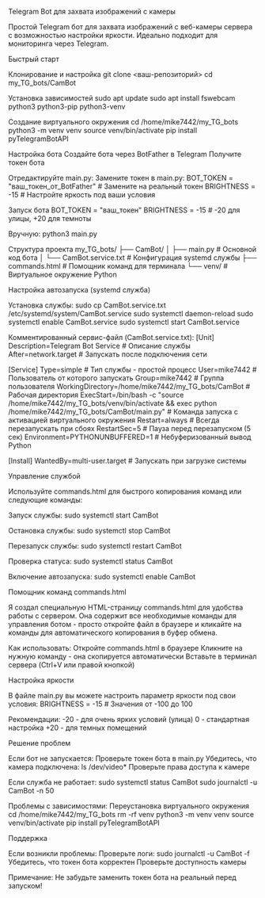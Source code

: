 Telegram Bot для захвата изображений с камеры

Простой Telegram бот для захвата изображений с веб-камеры сервера с возможностью настройки яркости. Идеально подходит для мониторинга через Telegram.

Быстрый старт

Клонирование и настройка
git clone <ваш-репозиторий>
cd my_TG_bots/CamBot

Установка зависимостей
sudo apt update
sudo apt install fswebcam python3 python3-pip python3-venv

Создание виртуального окружения
cd /home/mike7442/my_TG_bots
python3 -m venv venv
source venv/bin/activate
pip install pyTelegramBotAPI

Настройка бота
Создайте бота через BotFather в Telegram
Получите токен бота

Отредактируйте main.py:
Замените токен в main.py:
BOT_TOKEN = "ваш_токен_от_BotFather" # Замените на реальный токен
BRIGHTNESS = -15 # Настройте яркость под ваши условия

Запуск бота
BOT_TOKEN = "ваш_токен"
BRIGHTNESS = -15 # -20 для улицы, +20 для темноты

Вручную:
python3 main.py

Структура проекта
my_TG_bots/
├── CamBot/
│ ├── main.py # Основной код бота
│ └── CamBot.service.txt # Конфигурация systemd службы
├── commands.html # Помощник команд для терминала
└── venv/ # Виртуальное окружение Python

Настройка автозапуска (systemd служба)

Установка службы:
sudo cp CamBot.service.txt /etc/systemd/system/CamBot.service
sudo systemctl daemon-reload
sudo systemctl enable CamBot.service
sudo systemctl start CamBot.service

Комментированный сервис-файл (CamBot.service.txt):
[Unit]
Description=Telegram Bot Service # Описание службы
After=network.target # Запускать после подключения сети

[Service]
Type=simple # Тип службы - простой процесс
User=mike7442 # Пользователь от которого запускать
Group=mike7442 # Группа пользователя
WorkingDirectory=/home/mike7442/my_TG_bots/CamBot # Рабочая директория
ExecStart=/bin/bash -c "source /home/mike7442/my_TG_bots/venv/bin/activate && exec python /home/mike7442/my_TG_bots/CamBot/main.py" # Команда запуска с активацией виртуального окружения
Restart=always # Всегда перезапускать при сбоях
RestartSec=5 # Пауза перед перезапуском (5 сек)
Environment=PYTHONUNBUFFERED=1 # Небуферизованный вывод Python

[Install]
WantedBy=multi-user.target # Запускать при загрузке системы

Управление службой

Используйте commands.html для быстрого копирования команд или следующие команды:

Запуск службы:
sudo systemctl start CamBot

Остановка службы:
sudo systemctl stop CamBot

Перезапуск службы:
sudo systemctl restart CamBot

Проверка статуса:
sudo systemctl status CamBot

Включение автозапуска:
sudo systemctl enable CamBot

Помощник команд commands.html

Я создал специальную HTML-страницу commands.html для удобства работы с сервером. Она содержит все необходимые команды для управления ботом - просто откройте файл в браузере и кликайте на команды для автоматического копирования в буфер обмена.

Как использовать:
Откройте commands.html в браузере
Кликните на нужную команду - она скопируется автоматически
Вставьте в терминал сервера (Ctrl+V или правой кнопкой)

Настройка яркости

В файле main.py вы можете настроить параметр яркости под свои условия:
BRIGHTNESS = -15 # Значения от -100 до 100

Рекомендации:
-20 - для очень ярких условий (улица)
0 - стандартная настройка
+20 - для темных помещений

Решение проблем

Если бот не запускается:
Проверьте токен бота в main.py
Убедитесь, что камера подключена: ls /dev/video*
Проверьте права доступа к камере

Если служба не работает:
sudo systemctl status CamBot
sudo journalctl -u CamBot -n 50

Проблемы с зависимостями:
Переустановка виртуального окружения
cd /home/mike7442/my_TG_bots
rm -rf venv
python3 -m venv venv
source venv/bin/activate
pip install pyTelegramBotAPI

Поддержка

Если возникли проблемы:
Проверьте логи: sudo journalctl -u CamBot -f
Убедитесь, что токен бота корректен
Проверьте доступность камеры

Примечание: Не забудьте заменить токен бота на реальный перед запуском!
